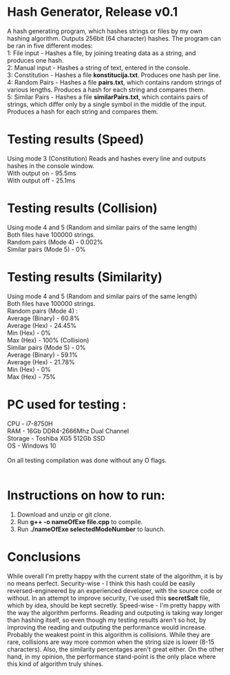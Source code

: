 # Hash Generator, Release v0.1
A hash generating program, which hashes strings or files by my own hashing algorithm. Outputs 256bit (64 character) hashes. 
The program can be ran in five different modes: <br/>
  1: File input - Hashes a file, by joining treating data as a string, and produces one hash. <br/>
  2: Manual input - Hashes a string of text, entered in the console.<br/>
  3: Constitution - Hashes a file <b>konstitucija.txt</b>. Produces one hash per line.<br/>
  4: Random Pairs - Hashes a file <b>pairs.txt</b>, which contains random strings of various lengths. Produces a hash for each string and compares them.<br/>
  5: Similar Pairs - Hashes a file <b>similarPairs.txt</b>, which contains pairs of strings, which differ only by a single symbol in the middle of the input. Produces a hash for each string and compares them.<br/>
# Testing results (Speed) <br/>
Using mode 3 (Constitution)
Reads and hashes every line and outputs hashes in the console window. <br/>
  With output on - 95.5ms<br/>
  With output off - 25.1ms<br/>
  
# Testing results (Collision) <br/>
Using mode 4 and 5 (Random and similar pairs of the same length) <br/>
Both files have 100000 strings. <br/>
  Random pairs (Mode 4) - 0.002%<br/>
  Similar pairs (Mode 5) - 0%<br/>

# Testing results (Similarity) <br/>
Using mode 4 and 5 (Random and similar pairs of the same length) <br/>
Both files have 100000 strings. <br/>
  Random pairs (Mode 4) :<br/>
    Average (Binary) - 60.8% <br/>
    Average (Hex) - 24.45% <br/>
    Min (Hex) - 0% <br/>
    Max (Hex) - 100% (Collision)<br/>
  Similar pairs (Mode 5) - 0%<br/>
    Average (Binary) - 59.1% <br/>
    Average (Hex) - 21.78% <br/>
    Min (Hex) - 0% <br/>
    Max (Hex) - 75% <br/>

# PC used for testing : <br/>
  CPU - i7-8750H<br/>
  RAM - 16Gb DDR4-2666Mhz Dual Channel<br/>
  Storage - Toshiba XG5 512Gb SSD<br/>
  OS - Windows 10 <br/>
  <br/>
  On all testing compilation was done without any O flags. <br/>
  <br/>

# Instructions on how to run: <br/>
  1. Download and unzip or git clone.
  2. Run <b>g++ -o nameOfExe file.cpp</b> to compile.
  3. Run <b>./nameOfExe selectedModeNumber</b> to launch.
  
 # Conclusions
 While overall I'm pretty happy with the current state of the algorithm, it is by no means perfect.
 Security-wise - I think this hash could be easily reversed-engineered by an experienced developer, with the source code or without. 
 In an attempt to improve security, I've used this <b>secretSalt</b> file, which by idea, should be kept secretly.
 Speed-wise - I'm pretty happy with the way the algorithm performs. 
 Reading and outputing is taking way longer than hashing itself, so even though my testing results aren't so hot, by improving the reading and outputing the performance would increase.
 Probably the weakest point in this algorithm is collisions. While they are rare, collisions are way more common when the string size is lower (8-15 characters). 
 Also, the similarity percentages aren't great either. 
 On the other hand, in my opinion, the performance stand-point is the only place where this kind of algorithm truly shines. 
